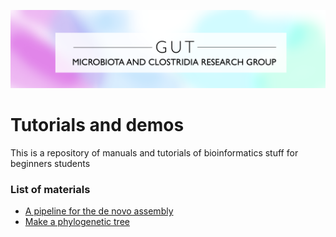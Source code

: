 [![The Gut Microbiota and Clostridia Research](img/GM&CR.png)](http://www.microbioma.cl/)

# Tutorials and demos

This is a repository of manuals and tutorials of bioinformatics stuff for beginners students

### List of materials

* [A pipeline for the de novo assembly](DeNovoAssembly.md)
* [Make a phylogenetic tree](PhylogeneticTree.md)
